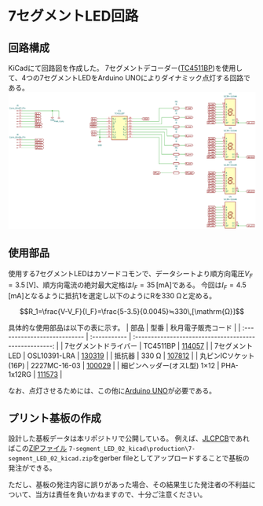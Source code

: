 # 7セグメントLED回路
## 回路構成
KiCadにて回路図を作成した。
7セグメントデコーダー([TC4511BP](https://toshiba.semicon-storage.com/jp/semiconductor/product/general-purpose-logic-ics/detail.TC4511BP.html))を使用して、4つの7セグメントLEDをArduino UNOによりダイナミック点灯する回路である。
![KiCadにて作成した回路図](/images/circuit01.png)
## 使用部品
使用する7セグメントLEDはカソードコモンで、データシートより順方向電圧$`V_F=3.5\,[\mathrm{V}]`$、順方向電流の絶対最大定格は$`I_F=35\,[\mathrm{mA}]`$である。
今回は$`I_F=4.5\,[\mathrm{mA}]`$となるように抵抗1を選定し以下のようにRを330 Ωと定める。
```math
R_1=\frac{V-V_F}{I_F}=\frac{5-3.5}{0.0045}≒330\,[\mathrm{Ω}]
```
具体的な使用部品は以下の表に示す。
| 部品                         | 型番         |                   秋月電子販売コード                   |
| :--------------------------- | :----------- | :----------------------------------------------------: |
| 7セグメントドライバー        | TC4511BP     | [114057](https://akizukidenshi.com/catalog/g/g114057/) |
| 7セグメントLED               | OSL10391-LRA | [130319](https://akizukidenshi.com/catalog/g/g130319/) |
| 抵抗器                       | 330 Ω        | [107812](https://akizukidenshi.com/catalog/g/g107812/) |
| 丸ピンICソケット(16P)        | 2227MC-16-03 | [100029](https://akizukidenshi.com/catalog/g/g100029/) |
| 細ピンヘッダー(オスL型) 1×12 | PHA-1x12RG   | [111573](https://akizukidenshi.com/catalog/g/g111573/) |

なお、点灯させるためには、この他に[Arduino UNO](https://akizukidenshi.com/catalog/g/g115574/)が必要である。
## プリント基板の作成
設計した基板データは本リポジトリで公開している。
例えば、[JLCPCB](https://jlcpcb.com/)であればこの[ZIPファイル](7-segment_LED_02_kicad\production\7-segment_LED_02_kicad.zip) `7-segment_LED_02_kicad\production\7-segment_LED_02_kicad.zip`をgerber fileとしてアップロードすることで基板の発注ができる。

ただし、基板の発注内容に誤りがあった場合、その結果生じた発注者の不利益について、当方は責任を負いかねますので、十分ご注意ください。